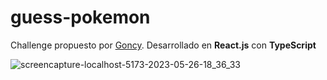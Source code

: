 # guess-pokemon

Challenge propuesto por [Goncy](https://github.com/goncy/interview-challenges/tree/main/guess-pokemon). Desarrollado en **React.js** con **TypeScript**

![screencapture-localhost-5173-2023-05-26-18_36_33](https://github.com/martin-bass/guess-pokemon-martinlopez/assets/84106998/8d68f90c-c171-4d12-8930-c83f3e4bc8fc)
